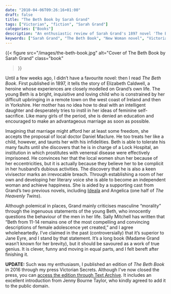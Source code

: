 ```yaml
---
date: "2010-04-06T09:26:16+01:00"
draft: false
title: "The Beth Book by Sarah Grand"
tags: ["Victorian", "fiction", "Sarah Grand"]
categories: ["Books"]
description: "An enthusiastic review of Sarah Grand's 1897 novel 'The Beth Book,' following Elizabeth Caldwell's journey from constrained childhood to independent womanhood. Discover why this New Woman bildungsroman about escaping an abusive marriage might be superior to 'Jane Eyre.'"
keywords: ["Sarah Grand", "The Beth Book", "New Woman novel", "Victorian feminism", "bildungsroman", "women's independence", "vivisection", "Jane Eyre comparison", "Victorian fiction"]
---
```


{{< figure
  src="/images/the-beth-book.jpg"
  alt="Cover of The Beth Book by Sarah Grand"
  class="book"
>}}

Until a few weeks ago, I didn’t have a favourite novel: then I read _The Beth Book_. First published in 1897, it tells the story of Elizabeth Caldwell, a heroine whose experiences are closely modelled on Grand’s own life. The young Beth is a bright, inquisitive and loving child who is constrained by her difficult upbringing in a remote town on the west coast of Ireland and then in Yorkshire. Her mother has no idea how to deal with an intelligent daughter and desperately tries to instil in her ideas of feminine self-sacrifice. Like many girls of the period, she is denied an education and encouraged to make an advantageous marriage as soon as possible.

Imagining that marriage might afford her at least some freedom, she accepts the proposal of local doctor Daniel Maclure. He too treats her like a child, however, and taunts her with his infidelities. Beth is able to tolerate his many faults until she discovers that he is in charge of a Lock Hospital, an institution in which prostitutes with venereal disease were effectively imprisoned. He convinces her that the local women shun her because of her eccentricities, but it is actually because they believe her to be complicit in her husband’s dubious activities. The discovery that he is also a keen vivisector marks an irrevocable breach.  Through establishing a room of her own and developing her literary voice she is able to become an independent woman and achieve happiness. She is aided by a supporting cast from Grand’s two previous novels, including [Ideala](/posts/ideala/) and Angelica (one half of _The Heavenly Twins_).

Although polemical in places, Grand mainly criticises masculine “morality” through the ingenuous statements of the young Beth, who innocently questions the behaviour of the men in her life. Sally Mitchell has written that “Beth from 11-14 remains one of the most compelling and convincing descriptions of female adolescence yet created,” and I agree wholeheartedly. I’ve claimed in the past (controversially) that it’s superior to Jane Eyre, and I stand by that statement. It’s a long book (Madame Grand wasn’t known for her brevity), but it should be savoured as a work of true genius. It is clever, funny and moving in equal parts, and I felt bereft after finishing it.

**UPDATE:** Such was my enthusiasm, I published an edition of _The Beth Book_ in 2016 through my press Victorian Secrets. Although I've now closed the press, you can [access the edition through Text Archive](https://archive.org/details/9781906469313). It includes an excellent introduction from Jenny Bourne Taylor, who kindly agreed to add it to the public domain.